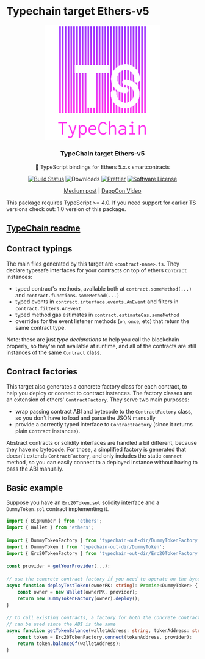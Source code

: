 # Typechain target Ethers-v5

<p align="center">
  <img src="https://github.com/Neufund/TypeChain/blob/d82f3cc644a11e22ca8e42505c16f035e2f2555d/docs/images/typechain-logo.png?raw=true" width="300" alt="TypeChain">
  <h3 align="center">TypeChain target Ethers-v5</h3>
  <p align="center">🔌 TypeScript bindings for Ethers 5.x.x smartcontracts</p>

  <p align="center">
    <a href="https://github.com/ethereum-ts/TypeChain/actions"><img alt="Build Status" src="https://github.com/ethereum-ts/TypeChain/workflows/CI/badge.svg"></a>
    <img alt="Downloads" src="https://img.shields.io/npm/dm/typechain.svg">
    <a href="https://github.com/prettier/prettier"><img alt="Prettier" src="https://img.shields.io/badge/code_style-prettier-ff69b4.svg"></a>
    <a href="/package.json"><img alt="Software License" src="https://img.shields.io/badge/license-MIT-brightgreen.svg?style=flat-square"></a>
  </p>

  <p align="center">
    <a href="https://blog.neufund.org/introducing-typechain-typescript-bindings-for-ethereum-smart-contracts-839fc2becf22">Medium post</a> | <a href="https://www.youtube.com/watch?v=9x6AkShGkwU">DappCon Video</a>
  </p>
</p>

This package requires TypeScript >= 4.0. If you need support for earlier TS versions check out: 1.0 version of this
package.

## [TypeChain readme](https://github.com/ethereum-ts/TypeChain)

## Contract typings

The main files generated by this target are `<contract-name>.ts`. They declare typesafe interfaces for your contracts on
top of ethers `Contract` instances:

- typed contract's methods, available both at `contract.someMethod(...)` and `contract.functions.someMethod(...)`
- typed events in `contract.interface.events.AnEvent` and filters in `contract.filters.AnEvent`
- typed method gas estimates in `contract.estimateGas.someMethod`
- overrides for the event listener methods (`on`, `once`, etc) that return the same contract type.

Note: these are just _type declarations_ to help you call the blockchain properly, so they're not available at runtime,
and all of the contracts are still instances of the same `Contract` class.

## Contract factories

This target also generates a concrete factory class for each contract, to help you deploy or connect to contract
instances. The factory classes are an extension of ethers' `ContractFactory`. They serve two main purposes:

- wrap passing contract ABI and bytecode to the `ContractFactory` class, so you don't have to load and parse the JSON
  manually
- provide a correctly typed interface to `ContractFactory` (since it returns plain `Contract` instances).

Abstract contracts or solidity interfaces are handled a bit different, because they have no bytecode. For those, a
simplified factory is generated that doesn't extends `ContractFactory`, and only includes the static `connect` method,
so you can easily connect to a deployed instance without having to pass the ABI manually.

## Basic example

Suppose you have an `Erc20Token.sol` solidity interface and a `DummyToken.sol` contract implementing it.

```typescript
import { BigNumber } from 'ethers';
import { Wallet } from 'ethers';

import { DummyTokenFactory } from 'typechain-out-dir/DummyTokenFactory';
import { DummyToken } from 'typechain-out-dir/DummyToken';
import { Erc20TokenFactory } from 'typechain-out-dir/Erc20TokenFactory';

const provider = getYourProvider(...);

// use the concrete contract factory if you need to operate on the bytecode (ie. deploy)
async function deployTestToken(ownerPK: string): Promise<DummyToken> {
    const owner = new Wallet(ownerPK, provider);
    return new DummyTokenFactory(owner).deploy();
}

// to call existing contracts, a factory for both the concrete contract and for the interface
// can be used since the ABI is the same
async function getTokenBalance(walletAddress: string, tokenAddress: string): Promise<BigNumber> {
    const token = Erc20TokenFactory.connect(tokenAddress, provider);
    return token.balanceOf(walletAddress);
}
```
